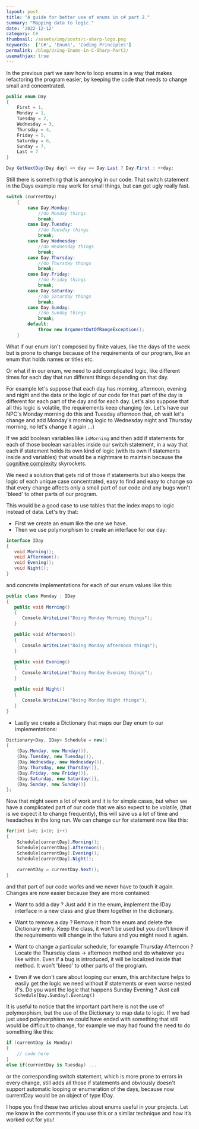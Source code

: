```yaml
---
layout: post
title: "A guide for better use of enums in c# part 2."
summary: "Mapping data to logic."
date: '2022-12-12'
category: C#
thumbnail: /assets/img/posts/c-sharp-logo.png
keywords:  ['C#', 'Enums', 'Coding Principles']
permalink: /blog/Using-Enums-in-C-Sharp-Part2/
usemathjax: true
---
```

In the previous part we saw how to loop enums in a way that makes refactoring the program easier, by keeping the code that needs to change small and concentrated.

```cs
public enum Day
{
    First = 1,
    Monday = 1,
    Tuesday = 2,
    Wednesday = 3,
    Thursday = 4,
    Friday = 5,
    Saturday = 6,
    Sunday = 7,
    Last = 7
}

Day GetNextDay(Day day) => day == Day.Last ? Day.First : ++day;
```

Still there is something that is annoying in our code. That switch statement in the Days example may work for small things, but can get ugly really fast.

```cs
switch (currentDay)
    {
        case Day.Monday:
            //do Monday things
            break;
        case Day.Tuesday:
            //do Tuesday things
            break;
        case Day.Wednesday:
            //do Wednesday things
            break;
        case Day.Thursday:
            //do Thursday things
            break;
        case Day.Friday:
            //do Friday things
            break;
        case Day.Saturday:
            //do Saturday things
            break;
        case Day.Sunday:
            //do Sunday things
            break;
        default:
            throw new ArgumentOutOfRangeException();
    }
```

What if our enum isn't composed by finite values, like the days of the week but is prone to change because of the requirements of our program, like an enum that holds names or titles etc.

Or what if in our enum, we need to add complicated logic, like different times for each day that run different things depending on that day.

For example let's suppose that each day has morning, afternoon, evening and night and the data or the logic of our code for that part of the day is different for each part of the day and for each day. Let's also suppose that all this logic is volatile, the requirements keep changing (ex. Let's have our NPC's Monday morning do this and Tuesday afternoon that, oh wait let's change and add Monday's morning logic to Wednesday night and Thursday morning, no let's change it again ...)

If we add boolean variables like ```isMorning``` and then add if statements for each of those boolean variables inside our switch statement, in a way that each if statement holds its own kind of logic (with its own if statements inside and variables) that would be a nightmare to maintain because the [cognitive complexity](https://www.sonarsource.com/docs/CognitiveComplexity.pdf) skyrockets.

We need a solution that gets rid of those if statements but also keeps the logic of each unique case concentrated, easy to find and easy to change so that every change affects only a small part of our code and any bugs won't 'bleed' to other parts of our program.

This would be a good case to use tables that the index maps to logic instead of data. Let's try that:

* First we create an enum like the one we have.
* Then we use polymorphism to create an interface for our day:
  
```cs
interface IDay
{
   void Morning();
   void Afternoon();
   void Evening();
   void Night();
}
```

and concrete implementations for each of our enum values like this:

```cs
public class Monday : IDay
{
   public void Morning()
   {
      Console.WriteLine("Doing Monday Morning things");
   }

   public void Afternoon()
   {
      Console.WriteLine("Doing Monday Afternoon things");
   }

   public void Evening()
   {
      Console.WriteLine("Doing Monday Evening things");
   }

   public void Night()
   {
      Console.WriteLine("Doing Monday Night things");
   }
}
```

* Lastly we create a Dictionary that maps our Day enum to our implementations:
  
```cs
Dictionary<Day, IDay> Schedule = new()
{
    {Day.Monday, new Monday()},
    {Day.Tuesday, new Tuesday()},
    {Day.Wednesday, new Wednesday()},
    {Day.Thursday, new Thursday()},
    {Day.Friday, new Friday()},
    {Day.Saturday, new Saturday()},
    {Day.Sunday, new Sunday()}
};
```

Now that might seem a lot of work and it is for simple cases, but when we have a complicated part of our code that we also expect to be volatile, (that is we expect it to change frequently), this will save us a lot of time and headaches in the long run. We can change our for statement now like this:

```cs
for(int i=0; i<10; i++)
{
    Schedule[currentDay].Morning();
    Schedule[currentDay].Afternoon();
    Schedule[currentDay].Evening();
    Schedule[currentDay].Night();
    
    currentDay = currentDay.Next();
}
```

and that part of our code works and we never have to touch it again. Changes are now easier because they are more contained:
  
* Want to add a day ? Just add it in the enum, implement the IDay interface in a new class and glue them together in the dictionary.

* Want to remove a day ? Remove it from the enum and delete the Dictionary entry. Keep the class, it won't be used but you don't know if the requirements will change in the future and you might need it again.

* Want to change a particular schedule, for example Thursday Afternoon ? Locate the Thursday class -> afternoon method and do whatever you like within. Even if a bug is introduced, it will be localized inside that method. It won't 'bleed' to other parts of the program.

* Even if we don't care about looping our enum, this architecture helps to easily get the logic we need without if statements or even worse nested if's. Do you want the logic that happens Sunday Evening ? Just call ```Schedule[Day.Sunday].Evening()```
  
It is useful to notice that the important part here is not the use of polymorphism, but the use of the Dictionary to map data to logic. If we had just used polymorphism we could have ended with something that still would be difficult to change, for example we may had found the need to do something like this:

```cs
if (currentDay is Monday)
{
    // code here
}
else if(currentDay is Tuesday) ...
```

or the corresponding switch statement, which is more prone to errors in every change, still adds all those if statements and obviously doesn't support automatic looping or enumeration of the days, because now currentDay would be an object of type IDay.

I hope you find these two articles about enums useful in your projects. Let me know in the comments if you use this or a similar technique and how it’s worked out for you!
